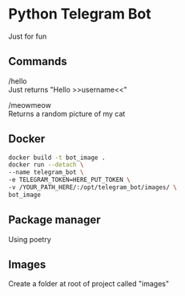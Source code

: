 # Python Telegram Bot
Just for fun<br>

## Commands
/hello<br>
Just returns "Hello >>username<<"<br>

/meowmeow<br>
Returns a random picture of my cat<br>

## Docker
```sh
docker build -t bot_image .
docker run --detach \
--name telegram_bot \
-e TELEGRAM_TOKEN=HERE_PUT_TOKEN \
-v /YOUR_PATH_HERE/:/opt/telegram_bot/images/ \
bot_image
```

## Package manager
Using poetry

## Images
Create a folder at root of project called "images"